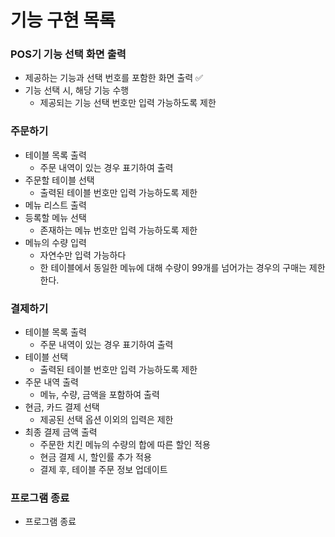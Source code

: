 # 기능 구현 목록

### POS기 기능 선택 화면 출력

- 제공하는 기능과 선택 번호를 포함한 화면 출력 ✅
- 기능 선택 시, 해당 기능 수행
  - 제공되는 기능 선택 번호만 입력 가능하도록 제한

### 주문하기

- 테이블 목록 출력
  - 주문 내역이 있는 경우 표기하여 출력
- 주문할 테이블 선택
  - 출력된 테이블 번호만 입력 가능하도록 제한
- 메뉴 리스트 출력
- 등록할 메뉴 선택
  - 존재하는 메뉴 번호만 입력 가능하도록 제한
- 메뉴의 수량 입력
  - 자연수만 입력 가능하다
  - 한 테이블에서 동일한 메뉴에 대해 수량이 99개를 넘어가는 경우의 구매는 제한 한다.



### 결제하기

- 테이블 목록 출력
  - 주문 내역이 있는 경우 표기하여 출력
- 테이블 선택
  - 출력된 테이블 번호만 입력 가능하도록 제한
- 주문 내역 출력
  - 메뉴, 수량, 금액을 포함하여 출력
- 현금, 카드 결제 선택
  - 제공된 선택 옵션 이외의 입력은 제한
- 최종 결제 금액 출력
  - 주문한 치킨 메뉴의 수량의 합에 따른 할인 적용
  - 현금 결제 시, 할인률 추가 적용
  - 결제 후, 테이블 주문 정보 업데이트



### 프로그램 종료

- 프로그램 종료